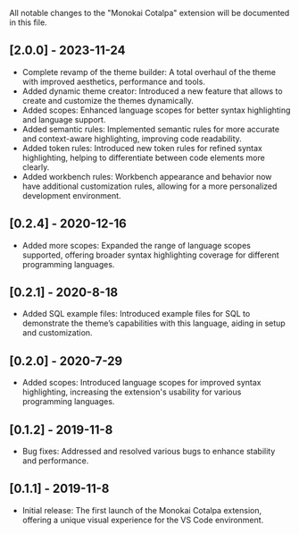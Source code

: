 All notable changes to the "Monokai Cotalpa" extension will be documented in this file.

## [2.0.0] - 2023-11-24

-  Complete revamp of the theme builder: A total overhaul of the theme with improved aesthetics, performance and tools.
-  Added dynamic theme creator: Introduced a new feature that allows to create and customize the themes dynamically.
-  Added scopes: Enhanced language scopes for better syntax highlighting and language support.
-  Added semantic rules: Implemented semantic rules for more accurate and context-aware highlighting, improving code readability.
-  Added token rules: Introduced new token rules for refined syntax highlighting, helping to differentiate between code elements more clearly.
-  Added workbench rules: Workbench appearance and behavior now have additional customization rules, allowing for a more personalized development environment.

## [0.2.4] - 2020-12-16

-  Added more scopes: Expanded the range of language scopes supported, offering broader syntax highlighting coverage for different programming languages.

## [0.2.1] - 2020-8-18

-  Added SQL example files: Introduced example files for SQL to demonstrate the theme’s capabilities with this language, aiding in setup and customization.

## [0.2.0] - 2020-7-29

-  Added scopes: Introduced language scopes for improved syntax highlighting, increasing the extension's usability for various programming languages.

## [0.1.2] - 2019-11-8

-  Bug fixes: Addressed and resolved various bugs to enhance stability and performance.

## [0.1.1] - 2019-11-8

-  Initial release: The first launch of the Monokai Cotalpa extension, offering a unique visual experience for the VS Code environment.
